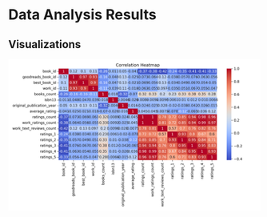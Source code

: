 # Data Analysis Results



## Visualizations

![correlation_heatmap](goodreads/correlation_heatmap.png)

